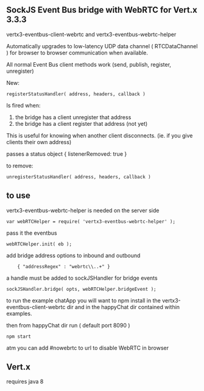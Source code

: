 
## SockJS Event Bus bridge with WebRTC for Vert.x 3.3.3
vertx3-eventbus-client-webrtc and vertx3-eventbus-webrtc-helper

Automatically upgrades to low-latency UDP data channel ( RTCDataChannel ) for browser to browser communication when available.

All normal Event Bus client methods work (send, publish, register, unregister)

New:

    registerStatusHandler( address, headers, callback )

Is fired when:
 1. the bridge has a client unregister that address
 2. the bridge has a client register that address (not yet)
 
This is useful for knowing when another client disconnects. 
(ie. if you give clients their own address)

passes a status object { listenerRemoved: true }

to remove:

    unregisterStatusHandler( address, headers, callback )
  

## to use
vertx3-eventbus-webrtc-helper is needed on the server side 

    var webRTCHelper = require( 'vertx3-eventbus-webrtc-helper' );

pass it the eventbus

    webRTCHelper.init( eb );
    
add bridge address options to inbound and outbound

        { "addressRegex" : "webrtc\\..+" }

a handle must be added to sockJSHandler for bridge events

    sockJSHandler.bridge( opts, webRTCHelper.bridgeEvent );

to run the example chatApp you will want to npm install in the vertx3-eventbus-client-webrtc dir and in 
the happyChat dir contained within examples.

then from happyChat dir run ( default port 8090 )
    
    npm start

atm you can add #nowebrtc to url to disable WebRTC in browser

## Vert.x
requires java 8
